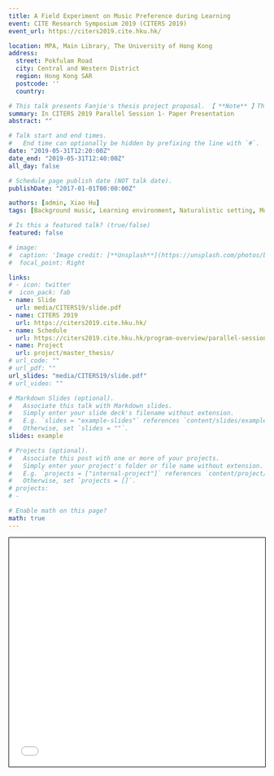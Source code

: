 ```yaml
---
title: A Field Experiment on Music Preference during Learning
event: CITE Research Symposium 2019 (CITERS 2019)
event_url: https://citers2019.cite.hku.hk/

location: MPA, Main Library, The University of Hong Kong
address:
  street: Pokfulam Road
  city: Central and Western District
  region: Hong Kong SAR
  postcode: ''
  country: 

# This talk presents Fanjie's thesis project proposal. 【 **Note** 】This presentation described the preliminary study design. The study design has been  refined in the final dissertation project.
summary: In CITERS 2019 Parallel Session 1- Paper Presentation
abstract: ""

# Talk start and end times.
#   End time can optionally be hidden by prefixing the line with `#`.
date: "2019-05-31T12:20:00Z"
date_end: "2019-05-31T12:40:00Z"
all_day: false

# Schedule page publish date (NOT talk date).
publishDate: "2017-01-01T00:00:00Z"

authors: [admin, Xiao Hu]
tags: [Background music, Learning environment, Naturalistic setting, Music information retrieval, Master thesis project]

# Is this a featured talk? (true/false)
featured: false

# image:
#  caption: 'Image credit: [**Unsplash**](https://unsplash.com/photos/bzdhc5b3Bxs)'
#  focal_point: Right

links:
# - icon: twitter
#  icon_pack: fab
- name: Slide
  url: media/CITERS19/slide.pdf
- name: CITERS 2019
  url: https://citers2019.cite.hku.hk/
- name: Schedule
  url: https://citers2019.cite.hku.hk/program-overview/parallel-sessions/
- name: Project
  url: project/master_thesis/
# url_code: ""
# url_pdf: ""
url_slides: "media/CITERS19/slide.pdf"
# url_video: ""

# Markdown Slides (optional).
#   Associate this talk with Markdown slides.
#   Simply enter your slide deck's filename without extension.
#   E.g. `slides = "example-slides"` references `content/slides/example-slides.md`.
#   Otherwise, set `slides = ""`.
slides: example

# Projects (optional).
#   Associate this post with one or more of your projects.
#   Simply enter your project's folder or file name without extension.
#   E.g. `projects = ["internal-project"]` references `content/project/deep-learning/index.md`.
#   Otherwise, set `projects = []`.
# projects:
# - 

# Enable math on this page?
math: true
---
```

<iframe src="slide.pdf" width="100%" height="450", style="border:1px solid black; margin-bottom: 50px;">
